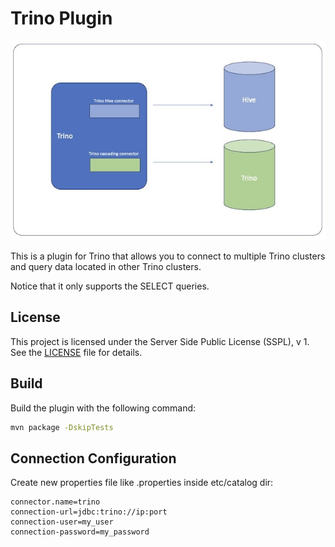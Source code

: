 # Trino Plugin

![](maven/cluster.jpg)

This is a plugin for Trino that allows you to connect to multiple Trino clusters and query data located in other Trino clusters.

Notice that it only supports the SELECT queries.

## License

This project is licensed under the Server Side Public License (SSPL), v 1. See the [LICENSE](./LICENSE) file for details.

## Build
Build the plugin with the following command:

```bash
mvn package -DskipTests
```


## Connection Configuration
Create new properties file like <catalog-name>.properties inside etc/catalog dir:

```text
connector.name=trino
connection-url=jdbc:trino://ip:port
connection-user=my_user
connection-password=my_password
```
